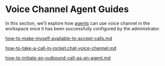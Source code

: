 # Voice Channel Agent Guides

In this section, we'll explore how [agents](../../omnichannel/agents.md) can use voice channel in the workspace once it has been successfully configured by the administrator.


[how-to-make-myself-available-to-accept-calls.md](how-to-make-myself-available-to-accept-calls.md)



[how-to-take-a-call-in-rocket.chat-voice-channel.md](how-to-take-a-call-in-rocket.chat-voice-channel.md)



[how-to-initiate-an-outbound-call-as-an-agent.md](how-to-initiate-an-outbound-call-as-an-agent.md)

